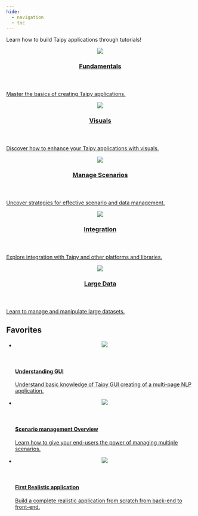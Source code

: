 ```yaml
---
hide:
  - navigation
  - toc
---
```


Learn how to build Taipy applications through tutorials!

<!-- Quick accesses -->
<div class="tp-row tp-row--gutter-sm">
  <div class="tp-col-12 tp-col-md-4 d-flex">
    <a class="tp-content-card tp-content-card--primary" href="fundamentals">
      <header class="tp-content-card-header">
        <img class="tp-content-card-icon--small" src="images/school.svg">
        <h3>Fundamentals</h3>
      </header>
      <div class="tp-content-card-body">
        <p>
          Master the basics of creating Taipy applications.
        </p>
      </div>
    </a>
  </div>

  <div class="tp-col-12 tp-col-md-4 d-flex">
    <a class="tp-content-card tp-content-card--alpha" href="visuals">
      <header class="tp-content-card-header">
        <img class="tp-content-card-icon--small" src="images/visualize.svg">
        <h3>Visuals</h3>
      </header>
      <div class="tp-content-card-body">
        <p>
          Discover how to enhance your Taipy applications with visuals.
        </p>
      </div>
    </a>
  </div>

  <div class="tp-col-12 tp-col-md-4 d-flex">
    <a class="tp-content-card tp-content-card--beta" href="scenario_management">
      <header class="tp-content-card-header">
        <img class="tp-content-card-icon--small" src="images/scenario.svg">
        <h3>Manage Scenarios</h3>
      </header>
      <div class="tp-content-card-body">
        <p>
          Uncover strategies for effective scenario and data management.
        </p>
      </div>
    </a>
  </div>

  <div class="tp-col-12 tp-col-md-4 d-flex">
    <a class="tp-content-card tp-content-card--accent" href="integration">
      <header class="tp-content-card-header">
        <img class="tp-content-card-icon--small" src="images/imagesearch_roller.svg">
        <h3>Integration</h3>
      </header>
      <div class="tp-content-card-body">
        <p>
          Explore integration with Taipy and other platforms and libraries.
        </p>
      </div>
    </a>
  </div>

  <div class="tp-col-12 tp-col-md-4 d-flex">
    <a class="tp-content-card tp-content-card--delta" href="large_data">
      <header class="tp-content-card-header">
        <img class="tp-content-card-icon--small" src="images/database.svg">
        <h3>Large Data</h3>
      </header>
      <div class="tp-content-card-body">
        <p>
          Learn to manage and manipulate large datasets.
        </p>
      </div>
    </a>
  </div>
</div>

## Favorites

<ul class="tp-row tp-row--gutter-sm tp-filtered">
  <li class="tp-col-12 tp-col-md-6 d-flex" data-keywords="gui vizelement chart navbar table layout part menu state multi-page callback markdown">
    <a class="tp-content-card tp-content-card--horizontal tp-content-card--small" href="fundamentals/1_understanding_gui/">
      <header class="tp-content-card-header">
        <img class="tp-content-card-image" src="fundamentals/1_understanding_gui/step_07/images/result.png">
      </header>
      <div class="tp-content-card-body">
        <h4>Understanding GUI</h4>
        <p>
          Understand basic knowledge of Taipy GUI creating of a multi-page NLP application.
        </p>
      </div>
    </a>
  </li>
  <li class="tp-col-12 tp-col-md-6 d-flex" data-keywords="scenario task datanode configuration submission dag">
    <a class="tp-content-card tp-content-card--horizontal tp-content-card--small" href="fundamentals/2_scenario_management_overview/">
      <header class="tp-content-card-header">
        <img class="tp-content-card-image" src="fundamentals/2_scenario_management_overview/images/screen.png">
      </header>
      <div class="tp-content-card-body">
        <h4>Scenario management Overview</h4>
        <p>
          Learn how to give your end-users the power of managing multiple scenarios.
        </p>
      </div>
    </a>
  </li>
  <li class="tp-col-12 tp-col-md-6 d-flex" data-keywords="gui vizelement chart state multi-page callback markdown scenario task storage_type scope datanode configuration">
    <a class="tp-content-card tp-content-card--horizontal tp-content-card--small" href="fundamentals/3_complete_application/">
      <header class="tp-content-card-header">
        <img class="tp-content-card-image" src="fundamentals/3_complete_application/step_04/images/result.png">
      </header>
      <div class="tp-content-card-body">
        <h4>First Realistic application</h4>
        <p>
          Build a complete realistic application from scratch from back-end to front-end.
        </p>
      </div>
    </a>
  </li>
</ul>
